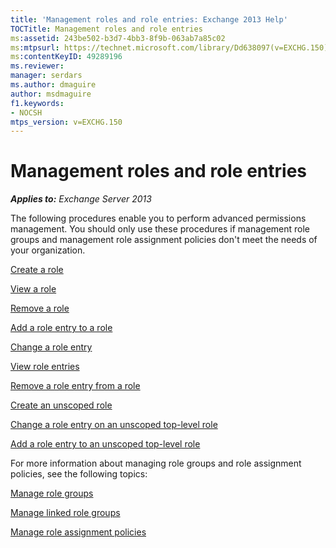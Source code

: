 ```yaml
---
title: 'Management roles and role entries: Exchange 2013 Help'
TOCTitle: Management roles and role entries
ms:assetid: 243be502-b3d7-4bb3-8f9b-063ab7a85c02
ms:mtpsurl: https://technet.microsoft.com/library/Dd638097(v=EXCHG.150)
ms:contentKeyID: 49289196
ms.reviewer: 
manager: serdars
ms.author: dmaguire
author: msdmaguire
f1.keywords:
- NOCSH
mtps_version: v=EXCHG.150
---
```


# Management roles and role entries

_**Applies to:** Exchange Server 2013_

The following procedures enable you to perform advanced permissions management. You should only use these procedures if management role groups and management role assignment policies don't meet the needs of your organization.

[Create a role](create-a-role-exchange-2013-help.md)

[View a role](view-a-role-exchange-2013-help.md)

[Remove a role](remove-a-role-exchange-2013-help.md)

[Add a role entry to a role](add-a-role-entry-to-a-role-exchange-2013-help.md)

[Change a role entry](change-a-role-entry-exchange-2013-help.md)

[View role entries](view-role-entries-exchange-2013-help.md)

[Remove a role entry from a role](remove-a-role-entry-from-a-role-exchange-2013-help.md)

[Create an unscoped role](create-an-unscoped-role-exchange-2013-help.md)

[Change a role entry on an unscoped top-level role](change-a-role-entry-on-an-unscoped-top-level-role-exchange-2013-help.md)

[Add a role entry to an unscoped top-level role](add-a-role-entry-to-an-unscoped-top-level-role-exchange-2013-help.md)

For more information about managing role groups and role assignment policies, see the following topics:

[Manage role groups](manage-role-groups-exchange-2013-help.md)

[Manage linked role groups](manage-linked-role-groups-exchange-2013-help.md)

[Manage role assignment policies](manage-role-assignment-policies-exchange-2013-help.md)
